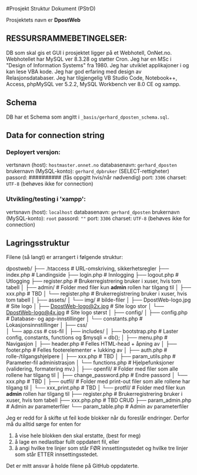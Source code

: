 #Prosjekt Struktur Dokument (PStrD)

Prosjektets navn er **DpostWeb**

## RESSURSRAMMEBETINGELSER:
DB som skal gis et GUI i prosjektet ligger på et Webhotell, OnNet.no.
Webhotellet har MySQL ver 8.3.28 og støtter Cron.
Jeg har en MSc i "Design of Information Systems" fra 1980. Jeg har utviklet applikajoner i og kan lese VBA kode. Jeg har god erfaring med design av Relasjonsdatabaser.
Jeg har tilgjengelig VB Studio Code, Notebook++, Access, phpMySQL ver 5.2.2, MySQL Workbench ver 8.0 CE og xampp.

## Schema
DB har et Schema som angitt i `_basis/gerhard_dposten_schema.sql`.

## Data for connection string
### Deployert versjon: 
vertsnavn (host): `hostmaster.onnet.no`
databasenavn: `gerhard_dposten`
brukernavn (MySQL-konto): `gerhard_dpbruker` (SELECT-rettigheter)
passord: ########## (fås oppgitt hvis/når nødvendig)
port: `3306`
charset: `UTF-8` (behøves ikke for connection)

### Utvikling/testing i 'xampp': 
vertsnavn (host): `localhost` 
databasenavn: `gerhard_dposten`
brukernavn (MySQL-konto): `root`
passord: `""`
port: `3306`
charset: `UTF-8` (behøves ikke for connection)

## Lagringsstruktur
Filene (så langt) er arrangert i følgende struktur:

dpostweb/
├── .htaccess                			# URL-omskriving, sikkerhetsregler
├── index.php               			# Landingside
├── login.php                			# Innlogging
├── logout.php                			# Utlogging
├── register.php             			# Brukerregistrering bruker i xuser, hvis tom tabell
│
├── admin/      						# Folder med filer kun **admin** rollen har tilgang til
│   ├── xxx.php        					# TBD
│   └── register.php         			# Brukerregistrering bruker i xuser, hvis tom tabell
│
├── assets/
│   └──  img/ 							# bilde-filer
│        ├── DpostWeb-logo.jpg       	# Site logo
│        ├── DpostWeb-logo@2x.jpg       # Site logo stor
│        └── DpostWeb-logo@4x.jpg       # Site logo størst
│
├── config/
│   ├── config.php           			# Database- og app-innstillinger
│   └── constants.php        			# Lokasjonsinnstillinger
│
├── css/  
│   └── app.css  						# css-fil
│
├── includes/
│   ├── bootstrap.php        			# Laster config, constants, functions og $mysqli = db();
│   ├── menu.php             			# Navigasjon
│   ├── header.php           			# Felles HTML-head + åpning av <body>
│   ├── footer.php           			# Felles footerelementer + lukking av <body>
│   ├── auth.php           				# rolle-/tilgangshjelpere
│   ├── xxx.php           				# TBD
│   ├── param_utils.php           		# Parameter-fil administrasjon 
│   └── functions.php        			# Hjelpefunksjoner (validering, formatering mv.)
│
├── openfil/							# Folder med filer som alle rollene har tilgang til
│   ├── change_password.php          	# Endre passord
│   └── xxx.php        					# TBD
│
├── outfil/								# Folder med print-out filer som alle rollene har tilgang til
│   └── xxx_print.php        			# TBD
│ 
└── protfil/      						# Folder med filer kun **admin** rollen har tilgang til
    ├── register.php         			# Brukerregistrering bruker i xuser, hvis tom tabell
    ├── xxx.php.php        				# TBD CRUD
    ├── param_admin.php          		# Admin av parameterfiler
    └── param_table.php        			# Admin av parameterfiler
 


Jeg er redd for å skifte ut feil kode blokker når du foreslår endringer. Derfor må du alltid sørge for enten for
1) å vise hele blokken den skal erstatte, (best for meg)
3) å lage en nedlastbar fullt oppdatert fil, eller 
2) å angi hvilke tre linjer som står FØR innsettingsstedet og hvilke tre linjer som står ETTER innsettingsstedet.

Det er mitt ansvar å holde filene på GitHub oppdaterte.